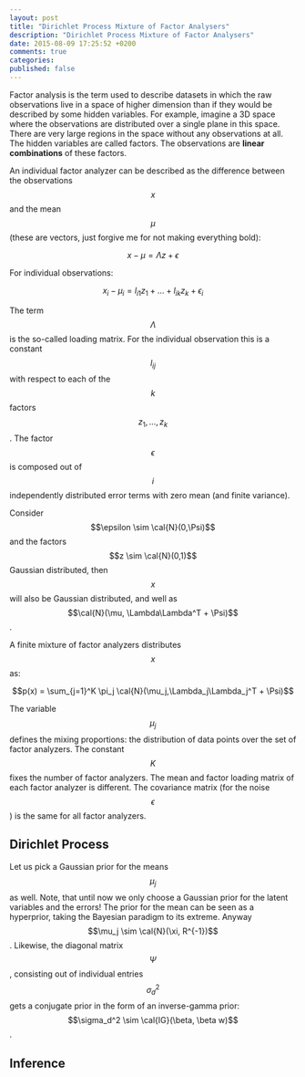 ```yaml
---
layout: post
title: "Dirichlet Process Mixture of Factor Analysers"
description: "Dirichlet Process Mixture of Factor Analysers"
date: 2015-08-09 17:25:52 +0200
comments: true
categories:
published: false
---
```


Factor analysis is the term used to describe datasets in which the raw observations live in a space of higher dimension than if they would be described by some hidden variables. For example, imagine a 3D space where the observations are distributed over a single plane in this space. There are very large regions in the space without any observations at all. The hidden variables are called factors. The observations are **linear combinations** of these factors.

An individual factor analyzer can be described as the difference between the observations $$x$$ and the mean $$\mu$$ (these are vectors, just forgive me for not making everything bold):

$$x - \mu = \Lambda z + \epsilon$$

For individual observations:

$$x_i - \mu_i = l_{i1} z_1 + \ldots + l_{ik} z_k + \epsilon_i$$

The term $$\Lambda$$ is the so-called loading matrix. For the individual observation this is a constant $$l_{ij}$$ with respect to each of the $$k$$ factors $$z_1, \ldots, z_k$$. The factor $$\epsilon$$ is composed out of $$i$$ independently distributed error terms with zero mean (and finite variance).

Consider $$\epsilon \sim \cal{N}(0,\Psi)$$ and the factors $$z \sim \cal{N}(0,1)$$ Gaussian distributed, then $$x$$ will also be Gaussian distributed, and well as $$\cal{N}(\mu, \Lambda\Lambda^T + \Psi)$$.

A finite mixture of factor analyzers distributes $$x$$ as:

$$p(x) = \sum_{j=1}^K \pi_j \cal{N}(\mu_j,\Lambda_j\Lambda_j^T + \Psi)$$

The variable $$\mu_j$$ defines the mixing proportions: the distribution of data points over the set of factor analyzers. The constant $$K$$ fixes the number of factor analyzers. The mean and factor loading matrix of each factor analyzer is different. The covariance matrix (for the noise $$\epsilon$$) is the same for all factor analyzers.

## Dirichlet Process

Let us pick a Gaussian prior for the means $$\mu_j$$ as well. Note, that until now we only choose a Gaussian prior for the latent variables and the errors! The prior for the mean can be seen as a hyperprior, taking the Bayesian paradigm to its extreme. Anyway $$\mu_j \sim \cal{N}(\xi, R^{-1})$$. Likewise, the diagonal matrix $$\Psi$$, consisting out of individual entries $$\sigma_d^2$$ gets a conjugate prior in the form of an inverse-gamma prior: $$\sigma_d^2 \sim \cal{IG}(\beta, \beta w)$$.


## Inference



